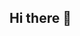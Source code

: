 ## Hi there 👋

<!--
**Lutzy21/Lutzy21** is a ✨ _special_ ✨ repository because its `README.md` (this file) appears on your GitHub profile.

Here are some ideas to get you started:

Here's a look at my current roles: 
Transmission Coordinator-CNBC
Producer-Editor NHL
Adjunct Professor-Montclair State University School of Communication and Media
Graduate Student-Syracuse University's Newhouse School
